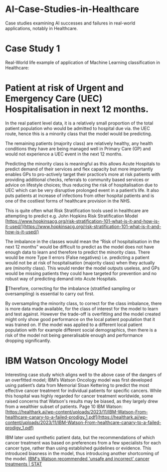 # AI-Case-Studies-in-Healthcare
Case studies examining AI successes and failures in real-world applications, notably in Healthcare.

# Case Study 1

Real-World life example of application of Machine Learning classification in Healthcare:

# Patient at risk of Urgent and Emergency Care (UEC) Hospitalisation in next 12 months. 
In the real patient level data, it is a relatively small proportion of the total patient population who would be admitted to hospital due via. the UEC route, hence this is a minority class that the model would be predicting. 

The remaining patients (majority class) are relatively healthy, any health conditions they have are being managed well in Primary Care (GP) and would not experience a UEC event in the next 12 months.

Predicting the minority class is meaningful as this allows Acute Hospitals to predict demand of their services and flex capacity but more importantly enables GPs to pro-actively target their practice’s more at risk patients with providing additional checks, referrals to community based services or advice on lifestyle choices;  thus reducing the risk of hospitalisation due to UEC which can be very disruptive prolonged event in a  patient’s life. It also puts patients at increase of infections from other hospital patients and is one of the costliest forms of healthcare provision in the NHS. 

This is quite often what Risk Stratification tools used in healthcare are attempting to predict e.g. John Hopkins Risk Stratification Model 
[https://www.hopkinsacg.org/risk-stratification-101-what-is-it-and-how-is-it-used/](https://www.hopkinsacg.org/risk-stratification-101-what-is-it-and-how-is-it-used/)

The imbalance in the classes would mean the “Risk of hospitalisation in the next 12 months” would be difficult to predict as the model does not have enough data to learn and therefore to predict the minority class. There would be more Type II errors (False negatives) i.e. predicting a patient would not be at risk of hospitalisation (majority class) when they actually are (minority class). This would render the model outputs useless, and GPs would be missing patients they could have targeted for prevention and no robust way of predicting demand into Acute Hospitals.

📍Therefore, correcting for the imbalance (stratified sampling or oversampling) is essential to carry out first. 

By oversampling the minority class, to correct for the class imbalance, there is more data made available, for the class of interest for the model to learn and test against. However the trade-off is overfitting and the model created might only show good performance on the local patient population that it was trained on. If the model was applied to a different local patient population with for example different social demographics, then there is a risk of the model not being generalisable enough and performance dropping significantly. 

# IBM Watson Oncology Model

Interesting case study which aligns well to the above case of the dangers of an overfitted model; IBM’s Watson Oncology model was first developed using patient’s data from Memorial Sloan Kettering to predict the most effective cancer treatment for individual patients for specific cancers. While this hospital was highly regarded for cancer treatment worldwide, some raised concerns that Watson's results may be biased, as they largely drew from a wealthier subset of patients. Page 10 IBM Watson: [https://healthark.ai/wp-content/uploads/2023/11/IBM-Watson-From-healthcare-canary-to-a-failed-prodigy_1.pdf](https://healthark.ai/wp-content/uploads/2023/11/IBM-Watson-From-healthcare-canary-to-a-failed-prodigy_1.pdf)

IBM later used synthetic patient data, but the recommendations of which cancer treatment was based on preferences from a few specialists for each cancer type, rather than using established guidelines or evidence. This introduced biasness in the model, thus introducing another shortcoming of the model.  [IBM's Watson recommended 'unsafe and incorrect' cancer treatments | STAT](https://www.statnews.com/2018/07/25/ibm-watson-recommended-unsafe-incorrect-treatments/)

